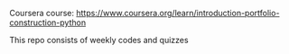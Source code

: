 Coursera course:
https://www.coursera.org/learn/introduction-portfolio-construction-python

This repo consists of weekly codes and quizzes
